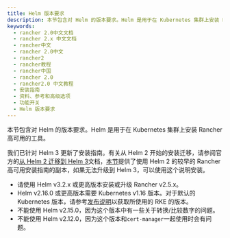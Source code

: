 ```yaml
---
title: Helm 版本要求
description: 本节包含对 Helm 的版本要求。Helm 是用于在 Kubernetes 集群上安装 Rancher 高可用的工具。
keywords:
  - rancher 2.0中文文档
  - rancher 2.x 中文文档
  - rancher中文
  - rancher 2.0中文
  - rancher2
  - rancher教程
  - rancher中国
  - rancher 2.0
  - rancher2.0 中文教程
  - 安装指南
  - 资料、参考和高级选项
  - 功能开关
  - Helm 版本要求
---
```


本节包含对 Helm 的版本要求。Helm 是用于在 Kubernetes 集群上安装 Rancher 高可用的工具。

我们已针对 Helm 3 更新了安装指南。有关从 Helm 2 开始的安装迁移，请参阅官方的[从 Helm 2 迁移到 Helm 3](https://helm.sh/blog/migrate-from-helm-v2-to-helm-v3/)文档，[本节](/docs/rancher2/installation/options/helm2/_index/)提供了使用 Helm 2 的较早的 Rancher 高可用安装指南的副本，如果无法升级到 Helm 3，可以使用这个说明安装。

- 请使用 Helm v3.2.x 或更高版本安装或升级 Rancher v2.5.x。
- Helm v2.16.0 或更高版本需要 Kubernetes v1.16 版本。对于默认的 Kubernetes 版本，请参考[发布说明](https://github.com/rancher/rke/releases)以获取所使用的 RKE 的版本。
- 不能使用 Helm v2.15.0，因为这个版本中有一些关于转换/比较数字的问题。
- 不能使用 Helm v2.12.0，因为这个版本和`cert-manager`一起使用时会有问题。
